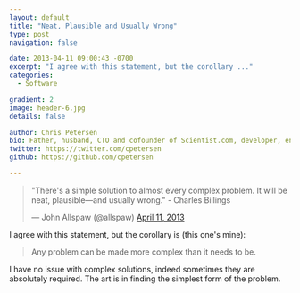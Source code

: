 ```yaml
---
layout: default
title: "Neat, Plausible and Usually Wrong"
type: post
navigation: false

date: 2013-04-11 09:00:43 -0700
excerpt: "I agree with this statement, but the corollary ..."
categories:
  - Software

gradient: 2
image: header-6.jpg
details: false

author: Chris Petersen
bio: Father, husband, CTO and cofounder of Scientist.com, developer, entrepreneur and technologist.
twitter: https://twitter.com/cpetersen
github: https://github.com/cpetersen

---
```


<blockquote class="twitter-tweet"><p>"There's a simple solution to almost every complex problem. It will be neat, plausible—and usually wrong." - Charles Billings</p>&mdash; John Allspaw (@allspaw) <a href="https://twitter.com/allspaw/status/322290608473534464">April 11, 2013</a></blockquote>
<script async src="//platform.twitter.com/widgets.js" charset="utf-8"></script>

I agree with this statement, but the corollary is (this one's mine):

 > Any problem can be made more complex than it needs to be.

I have no issue with complex solutions, indeed sometimes they are absolutely required. The art is in finding the simplest form of the problem.

